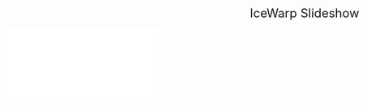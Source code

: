 <div style="width: 1180px;">
<div style="margin-left: 480px; padding:0px; font-size: 24px;" >IceWarp Slideshow</div> 

<!-- ![Slideshow](3d40221_IceWarp-Slideshow.html ':include :type=iframe width=100% height=720px' ) -->
<!--  [cinwell website](https://cinwell.com ':include :type=iframe width=100% height=400px') -->
<!-- ![Slideshow](./3d40221_IceWarp-Slideshow.html ':include :type=iframe height=720px') -->
<!-- ![Slideshow](VIDs/3d40221_IceWarp-Slideshow.mp4 ':include :type=mp4')  -->

![Slideshow](3d40221_IceWarp-Slideshow.html ':include :type=iframe height=720px' ) 

</div>